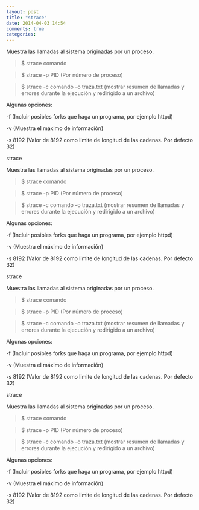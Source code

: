 ```yaml
---
layout: post
title: "strace"
date: 2014-04-03 14:54
comments: true
categories: 
---
```

Muestra las llamadas al sistema originadas por un proceso.

>$ strace comando

>$ strace -p PID (Por número de proceso)

>$ strace -c comando -o traza.txt (mostrar resumen de llamadas y errores durante la ejecución y redirigido a un archivo)

Algunas opciones:

-f (Incluir posibles forks que haga un programa, por ejemplo httpd)

-v (Muestra el máximo de información)

-s 8192 (Valor de 8192 como limite de longitud de las cadenas. Por defecto 32)

strace

Muestra las llamadas al sistema originadas por un proceso.

>$ strace comando

>$ strace -p PID (Por número de proceso)

>$ strace -c comando -o traza.txt (mostrar resumen de llamadas y errores durante la ejecución y redirigido a un archivo)

Algunas opciones:

-f (Incluir posibles forks que haga un programa, por ejemplo httpd)

-v (Muestra el máximo de información)

-s 8192 (Valor de 8192 como limite de longitud de las cadenas. Por defecto 32)

strace

Muestra las llamadas al sistema originadas por un proceso.

>$ strace comando

>$ strace -p PID (Por número de proceso)

>$ strace -c comando -o traza.txt (mostrar resumen de llamadas y errores durante la ejecución y redirigido a un archivo)

Algunas opciones:

-f (Incluir posibles forks que haga un programa, por ejemplo httpd)

-v (Muestra el máximo de información)

-s 8192 (Valor de 8192 como limite de longitud de las cadenas. Por defecto 32)

strace

Muestra las llamadas al sistema originadas por un proceso.

>$ strace comando

>$ strace -p PID (Por número de proceso)

>$ strace -c comando -o traza.txt (mostrar resumen de llamadas y errores durante la ejecución y redirigido a un archivo)

Algunas opciones:

-f (Incluir posibles forks que haga un programa, por ejemplo httpd)

-v (Muestra el máximo de información)

-s 8192 (Valor de 8192 como limite de longitud de las cadenas. Por defecto 32)

